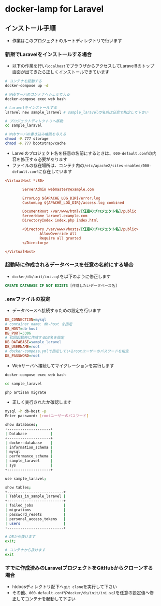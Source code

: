 # docker-lamp for Laravel

## インストール手順
- 作業はこのプロジェクトのルートディレクトリで行います
### 新規でLaravelをインストールする場合

- 以下の作業を行い`localhost`でブラウザからアクセスしてLaravel8のトップ画面が出てきたら正しくインストールできています

```bash
# コンテナを起動する
docker-compose up -d

# Webサーバのコンテナへシェルで入る
docker-compose exec web bash

# Laravelをインストールする
laravel new sample_laravel # sample_laravelの名前は任意で指定して下さい

# プロジェクトディレクトリへ移動
cd sample_laravel

# Webサーバの書き込み権限を与える
chmod -R 777 storage
chmod -R 777 bootstrap/cache
```

- Larvelのプロジェクト名を任意の名前にするときは、`000-default.conf`の内容を修正する必要があります
- ファイルの存在場所は、コンテナ内の`/etc/apache2/sites-enabled/000-default.conf`に存在しています

```ini
<VirtualHost *:80>

        ServerAdmin webmaster@example.com

        ErrorLog ${APACHE_LOG_DIR}/error.log
        CustomLog ${APACHE_LOG_DIR}/access.log combined

        DocumentRoot /var/www/html/[任意のプロジェクト名]/public
        ServerName laravel.example.com
        DirectoryIndex index.php index.html

        <Directory /var/www/vhosts/[任意のプロジェクト名]/public>
                AllowOverride All
                Require all granted
        </Directory>

</VirtualHost>
```
### 起動時に作成されるデータベースを任意の名前にする場合

- `docker/db/init/ini.sql`を以下のように修正します

```sql
CREATE DATABASE IF NOT EXISTS [作成したいデータベース名]
```

### .envファイルの設定

- データベースへ接続するための設定を行います

```ini
DB_CONNECTION=mysql
# container_name: db-host を指定
DB_HOST=db-host
DB_PORT=3306
# 初回起動時に作成するDB名を指定
DB_DATABASE=sample_laravel
DB_USERNAME=root
# docker-compose.ymlで指定しているrootユーザーのパスワードを指定
DB_PASSWORD=root
```

- Webサーバへ接続してマイグレーションを実行します

```bash
docker-compose exec web bash

cd sample_laravel

php artisan migrate
```

- 正しく実行されたか確認します

```bash
mysql -h db-host -p
Enter password: [rootユーザーのパスワード]

show databases;
+--------------------+
| Database           |
+--------------------+
| docker-database    |
| information_schema |
| mysql              |
| performance_schema |
| sample_laravel     |
| sys                |
+--------------------+

use sample_laravel;

show tables;
+--------------------------+
| Tables_in_sample_laravel |
+--------------------------+
| failed_jobs              |
| migrations               |
| password_resets          |
| personal_access_tokens   |
| users                    |
+--------------------------+

# DBから抜けます
exit;

# コンテナから抜けます
exit
```

### すでに作成済みのLaravelプロジェクトをGitHubからクローンする場合

- htdocsディレクトリ配下へ`git clone`を実行して下さい
- その他、`000-default.conf`や`docker/db/init/ini.sql`を任意の設定値へ修正してコンテナを起動して下さい